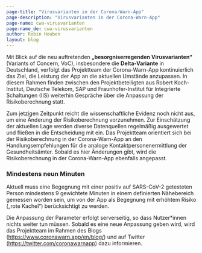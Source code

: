 ```yaml
---
page-title: "Virusvarianten in der Corona-Warn-App"
page-description: "Virusvarianten in der Corona-Warn-App"
page-name: cwa-virusvarianten
page-name_de: cwa-virusvarianten
author: Robin Houben
layout: blog
---
```



Mit Blick auf die neu auftretenden **„besorgniserregenden Virusvarianten“** (Variants of Concern, VoC), insbesondere die **Delta-Variante** in Deutschland, verfolgt das Projektteam der Corona-Warn-App kontinuierlich das Ziel, die Leistung der App an die aktuellen Umstände anzupassen. In diesem Rahmen finden zwischen den Projektbeteiligten aus Robert Koch-Institut, Deutsche Telekom, SAP und Fraunhofer-Institut für Integrierte Schaltungen (IIS) weiterhin Gespräche über die Anpassung der Risikoberechnung statt.  

<!-- overview -->

Zum jetzigen Zeitpunkt reicht die wissenschaftliche Evidenz noch nicht aus, um eine Änderung der Risikoberechnung vorzunehmen. Zur Einschätzung der aktuellen Lage werden diverse Datenquellen regelmäßig ausgewertet und fließen in die Entscheidung mit ein. Das Projektteam orientiert sich bei der Risikoberechnung in der Corona-Warn-App an den Handlungsempfehlungen für die analoge Kontaktpersonenermittlung der Gesundheitsämter. Sobald es hier Änderungen gibt, wird die Risikoberechnung in der Corona-Warn-App ebenfalls angepasst.

### Mindestens neun Minuten

Aktuell muss eine Begegnung mit einer positiv auf SARS-CoV-2 getesteten Person mindestens 9 gewichtete Minuten in einem definierten Nähebereich gemessen worden sein, um von der App als Begegnung mit erhöhtem Risiko („rote Kachel“) berücksichtigt zu werden.

Die Anpassung der Parameter erfolgt serverseitig, so dass Nutzer*innen nichts weiter tun müssen. Sobald es eine neue Anpassung geben wird, wird das Projektteam im Rahmen des Blogs (https://www.coronawarn.app/en/blog/) und auf Twitter (https://twitter.com/coronawarnapp) dazu informieren.

